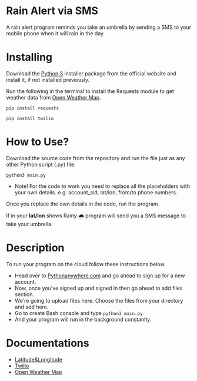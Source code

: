 # Rain Alert via SMS

A rain alert program reminds you take an umbrella by sending a SMS to your mobile phone when it will rain in the day.

# Installing
Download the [Python 3](https://python.org) installer package from the official website and install it, if not installed previously.

Run the following in the terminal to install the Requests module to get weather data from [Open Weather Map](https://openweathermap.org/).
```
pip install requests
```
```
pip install twilio
```

# How to Use?

Download the source code from the repository and run the file just as any other Python script (.py) file.
```
python3 main.py
```
* Note! For the code to work you need to replace all the placeholders with your own details. e.g. account_sid, lat/lon, from/to phone numbers.

Once you replace the own details in the code, run the program.

If in your **lat/lon** shows Rainy 🌧 program will send you a SMS message to take your umbrella.

# Description

To run your program on the cloud follow these instructions below.

* Head over to [Pythonanywhere.com](https://www.pythonanywhere.com) and go ahead to sign up for a new account.
* Now, once you've signed up and signed in then go ahead to add files section.
* We're going to upload files here. Choose the files from your directory and add here. 
* Go to create Bash console and type ```python3 main.py ```
* And your program will run in the background constantly.

# Documentations

* [Latitude&Longitude](https://www.latlong.net)
* [Twilio](http://twilio.com/)
* [Open Weather Map](https://openweathermap.org/)
